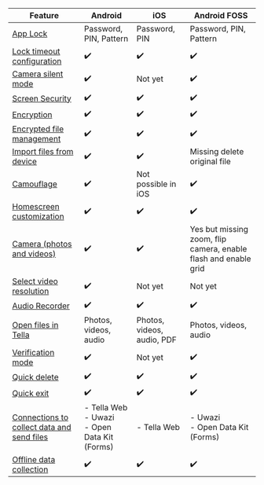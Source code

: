 
| **Feature** | **Android**| **iOS** | **Android FOSS** |
|------|------|-----|-----|
|[App Lock](/features#app-lock)| Password, PIN, Pattern|Password, PIN | Password, PIN, Pattern |
|[Lock timeout configuration](/features#lock-timeout-configuration)| ✔️| ✔️| ✔️ |
|[Camera silent mode](/features#camera-silent-mode)| ✔️| Not yet| ✔️ |
| [Screen Security](/features#screen-security)| ✔️| ✔️| ✔️ |
| [Encryption](/features#encryption)| ✔️| ✔️| ✔️ |
| [Encrypted file management](/features#file-management)| ✔️ | ✔️ | ✔️ |
| [Import files from device](/features#import-files-from-device)| ✔️ | ✔️ | Missing delete original file |
| [Camouflage](/features#camouflage) | ✔️ | Not possible in iOS | ✔️ |
| [Homescreen customization](/features#homescreen-customization) | ✔️ | ✔️ | ✔️ |
| [Camera (photos and videos)](/features#camera-photos-and-videos) | ✔️ | ✔️ | Yes but missing  zoom, flip camera, enable flash and enable grid |
| [Select video resolution](/features#select-video-resolution) | ✔️ | Not yet | Not yet |
| [Audio Recorder](/features#audio-recorder)| ✔️ | ✔️ | ✔️ |
| [Open files in Tella](/features#open-files-in-tella)| Photos, videos, audio | Photos, videos, audio, PDF | Photos, videos, audio |
| [Verification mode](/features#verification-mode)| ✔️ | Not yet | ✔️ |
| [Quick delete](/features#quick-delete)| ✔️ | ✔️ | ✔️ |
| [Quick exit](/features#quick-exit)| ✔️ | ✔️ | ✔️ |
| [Connections to collect data and send files](/features#connecting-to-servers) | - Tella Web <br />- Uwazi <br />- Open Data Kit (Forms) | - Tella Web  | - Uwazi <br />- Open Data Kit (Forms)  |
| [Offline data collection](/features#offline-data-collection) | ✔️ | ✔️ |  ✔️ |
